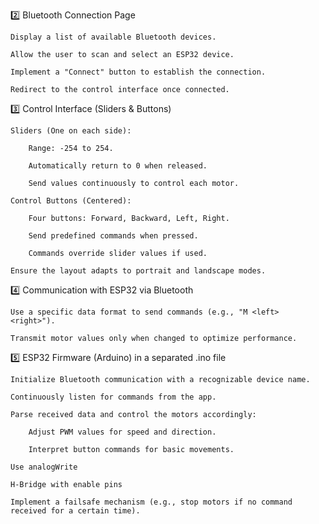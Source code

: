 2️⃣ Bluetooth Connection Page

    Display a list of available Bluetooth devices.

    Allow the user to scan and select an ESP32 device.

    Implement a "Connect" button to establish the connection.

    Redirect to the control interface once connected.

3️⃣ Control Interface (Sliders & Buttons)

    Sliders (One on each side):

        Range: -254 to 254.

        Automatically return to 0 when released.

        Send values continuously to control each motor.

    Control Buttons (Centered):

        Four buttons: Forward, Backward, Left, Right.

        Send predefined commands when pressed.

        Commands override slider values if used.

    Ensure the layout adapts to portrait and landscape modes.

4️⃣ Communication with ESP32 via Bluetooth

    Use a specific data format to send commands (e.g., "M <left> <right>").

    Transmit motor values only when changed to optimize performance.

5️⃣ ESP32 Firmware (Arduino) in a separated .ino file

    Initialize Bluetooth communication with a recognizable device name.

    Continuously listen for commands from the app.

    Parse received data and control the motors accordingly:

        Adjust PWM values for speed and direction.

        Interpret button commands for basic movements.

    Use analogWrite

    H-Bridge with enable pins

    Implement a failsafe mechanism (e.g., stop motors if no command received for a certain time).